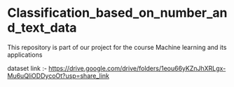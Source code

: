 # Classification_based_on_number_and_text_data

This repository is part of our project for the course
Machine learning and its applications

dataset link :- https://drive.google.com/drive/folders/1eou66yKZnJhXRLgx-Mu6uQliODDycoOt?usp=share_link
